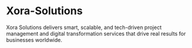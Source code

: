 # Xora-Solutions
Xora Solutions delivers smart, scalable, and tech-driven project management and digital transformation services that drive real results for businesses worldwide.
